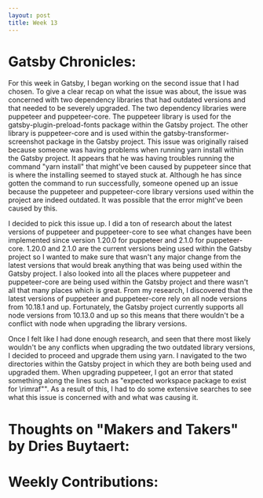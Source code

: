 ```yaml
---
layout: post
title: Week 13
---
```


# Gatsby Chronicles:  
For this week in Gatsby, I began working on the second issue that I had chosen. To give a clear recap on what the issue was about, the issue was concerned with two dependency libraries that had outdated versions and that needed to be severely upgraded. The two dependency libraries were puppeteer and puppeteer-core. The puppeteer library is used for the gatsby-plugin-preload-fonts package within the Gatsby project. The other library is puppeteer-core and is used within the gatsby-transformer-screenshot package in the Gatsby project. This issue was originally raised because someone was having problems when running yarn install within the Gatsby project. It appears that he was having troubles running the command "yarn install" that might've been caused by puppeteer since that is where the installing seemed to stayed stuck at. Although he has since gotten the command to run successfully, someone opened up an issue because the puppeteer and puppeteer-core library versions used within the project are indeed outdated. It was possible that the error might've been caused by this. 

I decided to pick this issue up. I did a ton of research about the latest versions of puppeteer and puppeteer-core to see what changes have been implemented since version 1.20.0 for puppeteer and 2.1.0 for puppeteer-core. 1.20.0 and 2.1.0 are the current versions being used within the Gatsby project so I wanted to make sure that wasn't any major change from the latest versions that would break anything that was being used within the Gatsby project. I also looked into all the places where puppeteer and puppeteer-core are being used within the Gatsby project and there wasn't all that many places which is great. From my research, I discovered that the latest versions of puppeteer and puppeteer-core rely on all node versions from 10.18.1 and up. Fortunately, the Gatsby project currently supports all node versions from 10.13.0 and up so this means that there wouldn't be a conflict with node when upgrading the library versions.

Once I felt like I had done enough research, and seen that there most likely wouldn't be any conflicts when upgrading the two outdated library versions, I decided to proceed and upgrade them using yarn. I navigated to the two directories within the Gatsby project in which they are both being used and upgraded them. When upgrading puppeteer, I got an error that stated something along the lines such as "expected workspace package to exist for \rimraf\"". As a result of this, I had to do some extensive searches to see what this issue is concerned with and what was causing it.

# Thoughts on "Makers and Takers" by Dries Buytaert:

# Weekly Contributions: 